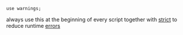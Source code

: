 `use warnings;`

always use this at the beginning of every script together with [strict](strict.md) to reduce runtime [errors]([Errors](../../Programming/Errors.md))


